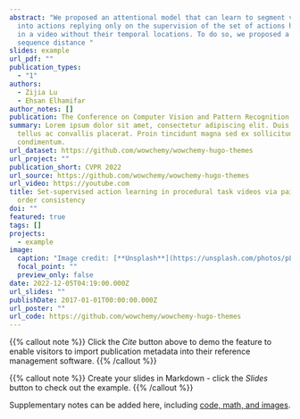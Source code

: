 ```yaml
---
abstract: "We proposed an attentional model that can learn to segment videos
  into actions replying only on the supervision of the set of actions happened
  in a video without their temporal locations. To do so, we proposed a new
  sequence distance "
slides: example
url_pdf: ""
publication_types:
  - "1"
authors:
  - Zijia Lu
  - Ehsan Elhamifar
author_notes: []
publication: The Conference on Computer Vision and Pattern Recognition 2022
summary: Lorem ipsum dolor sit amet, consectetur adipiscing elit. Duis posuere
  tellus ac convallis placerat. Proin tincidunt magna sed ex sollicitudin
  condimentum.
url_dataset: https://github.com/wowchemy/wowchemy-hugo-themes
url_project: ""
publication_short: CVPR 2022
url_source: https://github.com/wowchemy/wowchemy-hugo-themes
url_video: https://youtube.com
title: Set-supervised action learning in procedural task videos via pairwise
  order consistency
doi: ""
featured: true
tags: []
projects:
  - example
image:
  caption: "Image credit: [**Unsplash**](https://unsplash.com/photos/pLCdAaMFLTE)"
  focal_point: ""
  preview_only: false
date: 2022-12-05T04:19:00.000Z
url_slides: ""
publishDate: 2017-01-01T00:00:00.000Z
url_poster: ""
url_code: https://github.com/wowchemy/wowchemy-hugo-themes
---
```


{{% callout note %}}
Click the _Cite_ button above to demo the feature to enable visitors to import publication metadata into their reference management software.
{{% /callout %}}

{{% callout note %}}
Create your slides in Markdown - click the _Slides_ button to check out the example.
{{% /callout %}}

Supplementary notes can be added here, including [code, math, and images](https://wowchemy.com/docs/writing-markdown-latex/).
